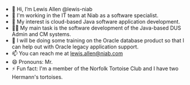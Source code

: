 - 👋 Hi, I’m Lewis Allen @lewis-niab
- 🏢 I'm working in the IT team at Niab as a software specialist.
- 👀 My interest is cloud-based Java software application development.
- 👷‍♂️ My main task is the software development of the Java-based DUS Admin and CM systems.
- 🌱 I will be doing some training on the Oracle database product so that I can help out with Oracle legacy application support.
- 📫 You can reach me at lewis.allen@niab.com
- 😄 Pronouns: Mr.
- ⚡ Fun fact: I'm a member of the Norfolk Tortoise Club and I have two Hermann's tortoises.
<!---
lewis-niab/lewis-niab is a ✨ special ✨ repository because its `README.md` (this file) appears on your GitHub profile.
You can click the Preview link to take a look at your changes.
--->
